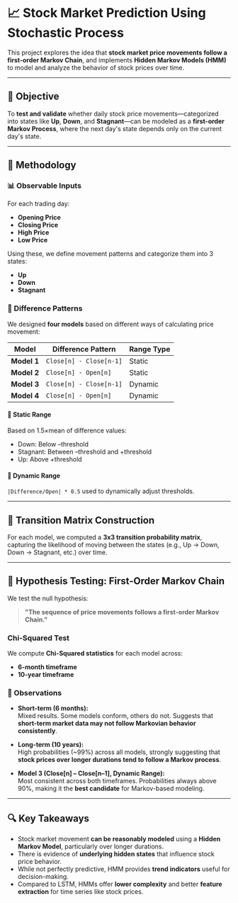 # 📈 Stock Market Prediction Using Stochastic Process

This project explores the idea that **stock market price movements follow a first-order Markov Chain**, and implements **Hidden Markov Models (HMM)** to model and analyze the behavior of stock prices over time.

---

## 🧠 Objective

To **test and validate** whether daily stock price movements—categorized into states like **Up**, **Down**, and **Stagnant**—can be modeled as a **first-order Markov Process**, where the next day's state depends only on the current day's state.

---

## 🔧 Methodology

### 📊 Observable Inputs
For each trading day:
- **Opening Price**
- **Closing Price**
- **High Price**
- **Low Price**

Using these, we define movement patterns and categorize them into 3 states:
- **Up**
- **Down**
- **Stagnant**

### 🧮 Difference Patterns

We designed **four models** based on different ways of calculating price movement:

| Model | Difference Pattern | Range Type |
|-------|--------------------|------------|
| **Model 1** | `Close[n] - Close[n-1]` | Static |
| **Model 2** | `Close[n] - Open[n]`    | Static |
| **Model 3** | `Close[n] - Close[n-1]` | Dynamic |
| **Model 4** | `Close[n] - Open[n]`    | Dynamic |

#### 🔹 Static Range
Based on 1.5×mean of difference values:
- Down: Below –threshold  
- Stagnant: Between –threshold and +threshold  
- Up: Above +threshold

#### 🔹 Dynamic Range
`|Difference/Open| * 0.5` used to dynamically adjust thresholds.

---

## 🔁 Transition Matrix Construction

For each model, we computed a **3x3 transition probability matrix**, capturing the likelihood of moving between the states (e.g., Up → Down, Down → Stagnant, etc.) over time.

---

## 🧪 Hypothesis Testing: First-Order Markov Chain

We test the null hypothesis:
> **"The sequence of price movements follows a first-order Markov Chain."**

### Chi-Squared Test

We compute **Chi-Squared statistics** for each model across:
- **6-month timeframe**
- **10-year timeframe**

### 📌 Observations

- **Short-term (6 months):**  
  Mixed results. Some models conform, others do not. Suggests that **short-term market data may not follow Markovian behavior consistently**.

- **Long-term (10 years):**  
  High probabilities (~99%) across all models, strongly suggesting that **stock prices over longer durations tend to follow a Markov process**.

- **Model 3 (Close[n] – Close[n–1], Dynamic Range):**  
  Most consistent across both timeframes. Probabilities always above 90%, making it the **best candidate** for Markov-based modeling.

---

## 🔍 Key Takeaways

- Stock market movement **can be reasonably modeled** using a **Hidden Markov Model**, particularly over longer durations.
- There is evidence of **underlying hidden states** that influence stock price behavior.
- While not perfectly predictive, HMM provides **trend indicators** useful for decision-making.
- Compared to LSTM, HMMs offer **lower complexity** and better **feature extraction** for time series like stock prices.


